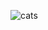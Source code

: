 ![cats](https://github.com/LuizLaender/FreeCodeCamp/assets/79274198/200303fd-f58d-406e-8ccc-4728ee07c2d2)
